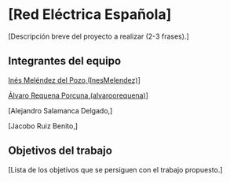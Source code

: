 # [Red Eléctrica Española]

[Descripción breve del proyecto a realizar (2-3 frases).]

## Integrantes del equipo

[Inés Meléndez del Pozo,(InesMelendez)](https://github.com/InesMelendez)]

[Álvaro Requena Porcuna,(alvaroorequena)](https://github.com/alvaroorequenaa)]

[Alejandro Salamanca Delgado,]

[Jacobo Ruiz Benito,]

## Objetivos del trabajo

[Lista de los objetivos que se persiguen con el trabajo propuesto.]
